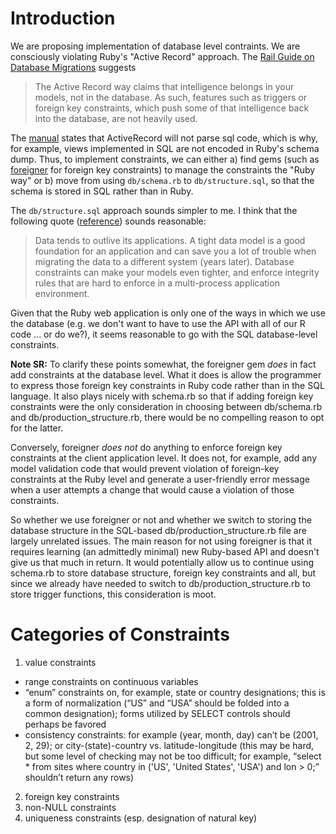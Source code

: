 # Introduction

We are proposing implementation of database level contraints. We are consciously violating Ruby's "Active Record" approach. The [Rail Guide on Database Migrations](http://guides.rubyonrails.org/migrations.html#active-record-and-referential-integrity) suggests

> The Active Record way claims that intelligence belongs in your models, not in the database. As such, features such as triggers or foreign key constraints, which push some of that intelligence back into the database, are not heavily used.

The [manual](http://guides.rubyonrails.org/migrations.html#schema-dumping-and-you) states that ActiveRecord will not parse sql code, which is why, for example, views implemented in SQL are not encoded in Ruby's schema dump. Thus, to implement constraints, we can either a) find gems (such as [foreigner](https://github.com/matthuhiggins/foreigner) for foreign key constraints) to manage the constraints the "Ruby way" or b) move from using `db/schema.rb` to `db/structure.sql`, so that the schema is stored in SQL rather than in Ruby.

The `db/structure.sql` approach sounds simpler to me. I think that the following quote ([reference](http://ewout.name/2009/12/rails-models-with-teeth-and-database-constraints/)) sounds reasonable:

> Data tends to outlive its applications. A tight data model is a good foundation for an application and can save you a lot of trouble when migrating the data to a different system (years later). Database constraints can make your models even tighter, and enforce integrity rules that are hard to enforce in a multi-process application environment. 

Given that the Ruby web application is only one of the ways in which we use the database (e.g. we don't want to have to use the API with all of our R code ... or do we?), it seems reasonable to go with the SQL database-level constraints.

**Note SR:** To clarify these points somewhat, the foreigner gem _does_ in fact add constraints at the database level.  What it does is allow the programmer to express those foreign key constraints in Ruby code rather than in the SQL language.  It also plays nicely with schema.rb so that if adding foreign key constraints were the only consideration in choosing between db/schema.rb and db/production\_structure.rb, there would be no compelling reason to opt for the latter.

Conversely, foreigner _does not_ do anything to enforce foreign key constraints at the client application level.  It does not, for example, add any model validation code that would prevent violation of foreign-key constraints at the Ruby level and generate a user-friendly error message when a user attempts a change that would cause a violation of those constraints.

So whether we use foreigner or not and whether we switch to storing the database structure in the SQL-based db/production\_structure.rb file are largely unrelated issues.  The main reason for not using foreigner is that it requires learning (an admittedly minimal) new Ruby-based API and doesn't give us that much in return.  It would potentially allow us to continue using schema.rb to store database structure, foreign key constraints and all, but since we already have needed to switch to db/production_structure.rb to store trigger functions, this consideration is moot.

# Categories of Constraints

1.	value constraints
 *	range constraints on continuous variables
 *	“enum” constraints on, for example, state or country designations; this is a form of normalization (“US” and “USA” should be folded into a common designation); forms utilized by SELECT controls should perhaps be favored
 *	consistency constraints: for example (year, month, day) can’t be (2001, 2, 29); or city-(state)-country vs. latitude-longitude (this may be hard, but some level of checking may not be too difficult; for example, “select * from sites where country in ('US', 'United States', 'USA') and lon > 0;” shouldn’t return any rows)
2.	foreign key constraints
3.	non-NULL constraints
4.	uniqueness constraints (esp. designation of natural key)

